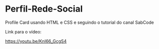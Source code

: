# Perfil-Rede-Social
Profile Card usando HTML e CSS e seguindo o tutorial do canal  SabCode

Link para o vídeo:

https://youtu.be/KnI66_GcgS4
